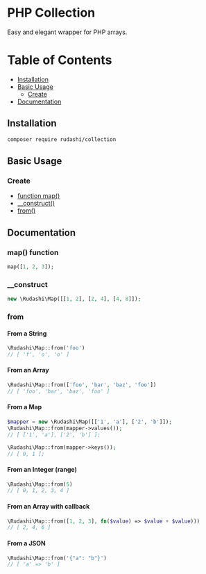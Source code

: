 # PHP Collection

Easy and elegant wrapper for PHP arrays.

# Table of Contents
- [Installation](#installation)
- [Basic Usage](#basic-usage)
  - [Create](#create)
- [Documentation](#documentation)

## Installation

```bash
composer require rudashi/collection
```

## Basic Usage

### Create

* [function map()](#map-function)
* [__construct()](#__construct)
* [from()](#from)

## Documentation

### map() function

```php
map([1, 2, 3]);
```

### __construct

```php
new \Rudashi\Map([[1, 2], [2, 4], [4, 8]]);
```

### from

#### From a String

```php
\Rudashi\Map::from('foo')
// [ 'f', 'o', 'o' ]
```

#### From an Array

```php
\Rudashi\Map::from(['foo', 'bar', 'baz', 'foo'])
// [ 'foo', 'bar', 'baz', 'foo' ]
```

#### From a Map

```php
$mapper = new \Rudashi\Map([['1', 'a'], ['2', 'b']]);
\Rudashi\Map::from(mapper->values());
// [ ['1', 'a'], ['2', 'b'] ];

\Rudashi\Map::from(mapper->keys());
// [ 0, 1 ];
```

#### From an Integer (range)

```php
\Rudashi\Map::from(5)
// [ 0, 1, 2, 3, 4 ]
```

#### From an Array with callback

```php
\Rudashi\Map::from([1, 2, 3], fn($value) => $value + $value)))
// [ 2, 4, 6 ]
```

#### From a JSON

```php
\Rudashi\Map::from('{"a": "b"}')
// [ 'a' => 'b' ]
```
